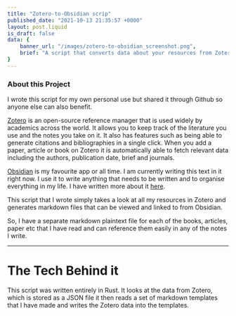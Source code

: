 ```yaml
---
title: "Zotero-to-Obsidian scrip"
published_date: "2021-10-13 21:35:57 +0000"
layout: post.liquid
is_draft: false
data: {
    banner_url: "/images/zotero-to-obsidian_screenshot.png",
    brief: "A script that converts data about your resources from Zotero to Obsidian"
}
---
```

### About this Project
I wrote this script for my own personal use but shared it through Github so anyone else can also benefit.

[Zotero](https://zotero.org) is an open-source reference manager that is used widely by academics across the world. It allows you to keep track of the literature you use and the notes you take on it. It also has features such as being able to generate citations and bibliographies in a single click. When you add a paper, article or book on Zotero it is automatically able to fetch relevant data including the authors, publication date, brief and journals.

[Obsidian](https://obsidian.md) is my favourite app or all time. I am currently writing this text in it right now. I use it to write anything that needs to be written and to organise everything in my life. I have written more about it [here](https://sashinexists.com/letter/notes-about-notes-bonus-notes-included/).

This script that I wrote simply takes a look at all my resources in Zotero and generates markdown files that can be viewed and linked to from Obsidian.

So, I have a separate markdown plaintext file for each of the books, articles, paper etc that I have read and can reference them easily in any of the notes I write.

-----
# The Tech Behind it
This script was written entirely in Rust. It looks at the data from Zotero, which is stored as a JSON file it then reads a set of markdown templates that I have made and writes the Zotero data into the templates.